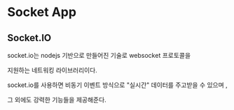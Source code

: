 # Socket App 

## Socket.IO
socket.io는 nodejs 기반으로 만들어진 기술로 websocket 프로토콜을 

지원하는 네트워킹 라이브러리이다.

socket.io를 사용하면 비동기 이벤트 방식으로 "실시간" 데이터를 주고받을 수 있으며 ,

그 외에도 강력한 기능들을 제공해준다.


